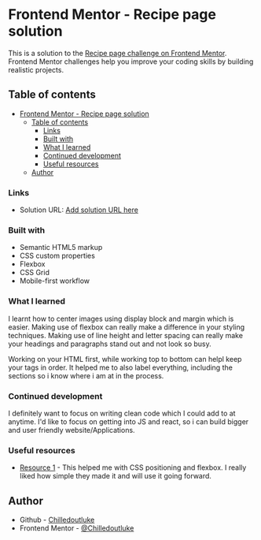 # Frontend Mentor - Recipe page solution

This is a solution to the [Recipe page challenge on Frontend Mentor](https://www.frontendmentor.io/challenges/recipe-page-KiTsR8QQKm). Frontend Mentor challenges help you improve your coding skills by building realistic projects. 

## Table of contents

- [Frontend Mentor - Recipe page solution](#frontend-mentor---recipe-page-solution)
  - [Table of contents](#table-of-contents)
    - [Links](#links)
    - [Built with](#built-with)
    - [What I learned](#what-i-learned)
    - [Continued development](#continued-development)
    - [Useful resources](#useful-resources)
  - [Author](#author)



### Links

- Solution URL: [Add solution URL here](https://your-solution-url.com)



### Built with

- Semantic HTML5 markup
- CSS custom properties
- Flexbox
- CSS Grid
- Mobile-first workflow


### What I learned

I learnt how to center images using display block and margin which is easier. Making use of flexbox can really make a difference in your styling techniques. Making use of line height and letter spacing can really make your headings and paragraphs stand out and not look so busy.

Working on your HTML first, while working top to bottom can helpl keep your tags in order. It helped me to also label everything, including the sections so i know where i am at in the process.


### Continued development

I definitely want to focus on writing clean code which I could add to at anytime.
I'd like to focus on getting into JS and react, so i can build bigger and user friendly website/Applications.

### Useful resources

- [Resource 1](https://www.w3schools.com/) - This helped me with CSS positioning and flexbox. I really liked how simple they made it and will use it going forward.


## Author

- Github - [Chilledoutluke](https://github.com/chilledoutluke)
- Frontend Mentor - [@Chilledoutluke](https://www.frontendmentor.io/profile/chilledoutluke)

